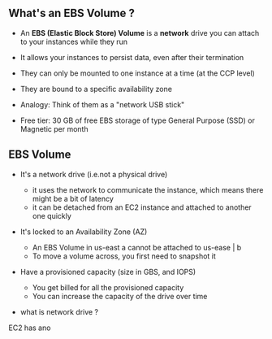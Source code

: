 
## What's an EBS Volume ?

- An **EBS (Elastic Block Store) Volume** is a **network** drive you can attach to your instances while they run
- It allows your instances to persist data, even after their termination 
- They can only be mounted to one instance at a time (at the CCP level)
- They are bound to a specific availability zone 


- Analogy: Think of them as a "network USB stick"
- Free tier: 30 GB of free EBS storage of type General Purpose (SSD) or Magnetic per month 


## EBS Volume 

- It's a network drive (i.e.not a physical drive)
	- it uses the network to communicate the instance, which means there might be a bit of latency 
	- it can be detached from an EC2 instance and attached to another one quickly 

- It's locked to an Availability Zone (AZ)
	- An EBS Volume in us-east a cannot be attached to us-ease | b 
	- To move a volume across, you first need to snapshot it 

- Have a provisioned capacity (size in GBS, and IOPS)
	- You get billed for all the provisioned capacity 
	- You can increase the capacity of the drive over time 


- what is network drive ?


EC2 has ano
